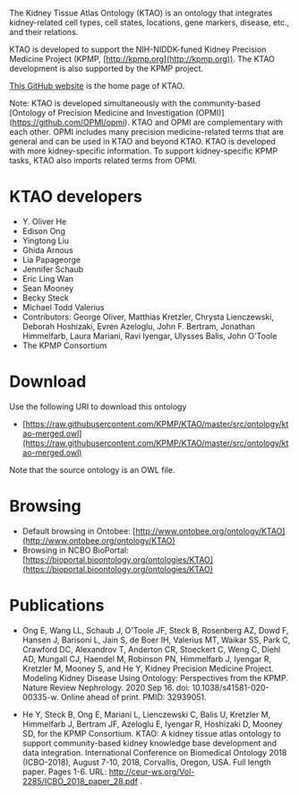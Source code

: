 
The Kidney Tissue Atlas Ontology (KTAO) is an ontology that integrates kidney-related cell types, cell states, locations, gene markers, disease, etc., and their relations. 

KTAO is developed to support the NIH-NIDDK-funed Kidney Precision Medicine Project (KPMP, [http://kpmp.org](http://kpmp.org)). The KTAO development is also supported by the KPMP project. 

[This GitHub website](https://github.com/KPMP/KTAO) is the home page of KTAO. 

Note: KTAO is developed simultaneously with the community-based [Ontology of Precision Medicine and Investigation (OPMI)] (https://github.com/OPMI/opmi). KTAO and OPMI are complementary with each other. OPMI includes many precision medicine-related terms that are general and can be used in KTAO and beyond KTAO. KTAO is developed with more kidney-specific information. To support kidney-specific KPMP tasks, KTAO also imports related terms from OPMI.  

# KTAO developers

- Y. Oliver He
- Edison Ong
- Yingtong Liu
- Ghida Arnous
- Lia Papageorge
- Jennifer Schaub
- Eric Ling Wan
- Sean Mooney
- Becky Steck
- Michael Todd Valerius 
- Contributors: George Oliver, Matthias Kretzler, Chrysta Lienczewski, Deborah Hoshizaki, Evren Azeloglu, John F. Bertram, Jonathan Himmelfarb, Laura Mariani, Ravi Iyengar, Ulysses Balis, John O'Toole 
- The KPMP Consortium

# Download

Use the following URI to download this ontology

* [https://raw.githubusercontent.com/KPMP/KTAO/master/src/ontology/ktao-merged.owl](https://raw.githubusercontent.com/KPMP/KTAO/master/src/ontology/ktao-merged.owl)

Note that the source ontology is an OWL file.  

# Browsing

* Default browsing in Ontobee: [http://www.ontobee.org/ontology/KTAO](http://www.ontobee.org/ontology/KTAO)
* Browsing in NCBO BioPortal: [https://bioportal.bioontology.org/ontologies/KTAO](https://bioportal.bioontology.org/ontologies/KTAO)

# Publications

* Ong E, Wang LL, Schaub J, O'Toole JF, Steck B, Rosenberg AZ, Dowd F, Hansen J, Barisoni L, Jain S, de Boer IH, Valerius MT, Waikar SS, Park C, Crawford DC, Alexandrov T, Anderton CR, Stoeckert C, Weng C, Diehl AD, Mungall CJ, Haendel M, Robinson PN, Himmelfarb J, Iyengar R, Kretzler M, Mooney S, and He Y, Kidney Precision Medicine Project. Modeling Kidney Disease Using Ontology: Perspectives from the KPMP. Nature Review Nephrology. 2020 Sep 16. doi: 10.1038/s41581-020-00335-w. Online ahead of print. PMID: 32939051.

* He Y, Steck B, Ong E, Mariani L, Lienczewski C, Balis U, Kretzler M, Himmelfarb J, Bertram JF, Azeloglu E, Iyengar R, Hoshizaki D, Mooney SD, for the KPMP Consortium. KTAO: A kidney tissue atlas ontology to support community-based kidney knowledge base development and data integration. International Conference on Biomedical Ontology 2018 (ICBO-2018), August 7-10, 2018, Corvallis, Oregon, USA. Full length paper. Pages 1-6. URL: http://ceur-ws.org/Vol-2285/ICBO_2018_paper_28.pdf . 
